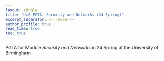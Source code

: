 ```yaml
---
layout: single
title: "UoB-PGTA: Security and Networks (24 Spring)"
excerpt_separator: <!--more-->
author_profile: true
read_time: true
toc: true
---
```


PGTA for Module *Security and Networks* in 24 Spring at the University of Birmingham

<!--more-->
